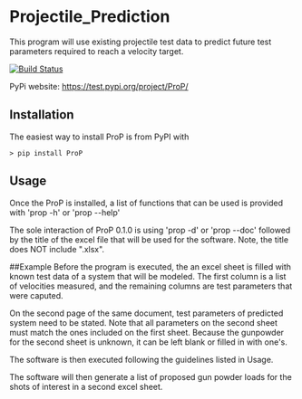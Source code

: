 # Projectile_Prediction

This program will use existing projectile test data to predict future test parameters required to reach a velocity target. 

[![Build Status](https://travis-ci.org/coeyl/Projectile_Prediction.svg?branch=master)](https://travis-ci.org/coeyl/Projectile_Prediction)


PyPi website:
https://test.pypi.org/project/ProP/

## Installation

The easiest way to install ProP is from PyPI with

    > pip install ProP

## Usage
Once the ProP is installed, a list of functions that can be used is provided with 'prop -h' or 'prop --help'

The sole interaction of ProP 0.1.0 is using 'prop -d' or 'prop --doc' followed by the title of the excel file 
that will be used for the software. Note, the title does NOT include ".xlsx".

##Example
Before the program is executed, the an excel sheet is filled with known test data of a system that will be 
modeled. The first column is a list of velocities measured, and the remaining columns are test parameters
that were caputed.

On the second page of the same document, test parameters of predicted system need to be stated. Note that 
all parameters on the second sheet must match the ones included on the first sheet. Because the gunpowder 
for the second sheet is unknown, it can be left blank or filled in with one's.

The software is then executed following the guidelines listed in Usage.

The software will then generate a list of proposed gun powder loads for the shots of interest in a second
excel sheet. 